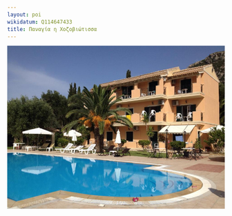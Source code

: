 ```yaml
---
layout: poi
wikidatum: Q114647433
title: Παναγία η Χοζοβιώτισσα
---
```

![test2345](../assets/img/1.jpg)
